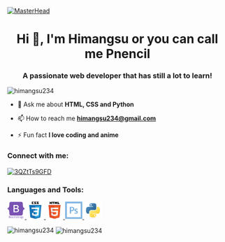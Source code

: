[![MasterHead](https://cdn.discordapp.com/attachments/912333667865624717/965584343965786152/ezgif-1-5df72e8612.gif)](https://github.com/himangsu234)

<h1 align="center">Hi 👋, I'm Himangsu or you can call me Pnencil</h1>
<h3 align="center">A passionate web developer that has still a lot to learn!</h3>

<p align="left"> <img src="https://komarev.com/ghpvc/?username=himangsu234&label=Profile%20views&color=0e75b6&style=flat" alt="himangsu234" /> </p>

- 💬 Ask me about **HTML, CSS and Python**

- 📫 How to reach me **himangsu234@gmail.com**

- ⚡ Fun fact **I love coding and anime**

<h3 align="left">Connect with me:</h3>
<p align="left">
<a href="https://discord.gg/3QZtTs9GFD" target="blank"><img align="center" src="https://raw.githubusercontent.com/rahuldkjain/github-profile-readme-generator/master/src/images/icons/Social/discord.svg" alt="3QZtTs9GFD" height="30" width="40" /></a>
</p>

<h3 align="left">Languages and Tools:</h3>
<p align="left"> <a href="https://getbootstrap.com" target="_blank" rel="noreferrer"> <img src="https://raw.githubusercontent.com/devicons/devicon/master/icons/bootstrap/bootstrap-plain-wordmark.svg" alt="bootstrap" width="40" height="40"/> </a> <a href="https://www.w3schools.com/css/" target="_blank" rel="noreferrer"> <img src="https://raw.githubusercontent.com/devicons/devicon/master/icons/css3/css3-original-wordmark.svg" alt="css3" width="40" height="40"/> </a> <a href="https://www.w3.org/html/" target="_blank" rel="noreferrer"> <img src="https://raw.githubusercontent.com/devicons/devicon/master/icons/html5/html5-original-wordmark.svg" alt="html5" width="40" height="40"/> </a> <a href="https://www.photoshop.com/en" target="_blank" rel="noreferrer"> <img src="https://raw.githubusercontent.com/devicons/devicon/master/icons/photoshop/photoshop-line.svg" alt="photoshop" width="40" height="40"/> </a> <a href="https://www.python.org" target="_blank" rel="noreferrer"> <img src="https://raw.githubusercontent.com/devicons/devicon/master/icons/python/python-original.svg" alt="python" width="40" height="40"/> </a> </p>

<p><img align="left" src="https://github-readme-stats.vercel.app/api/top-langs?username=himangsu234&show_icons=true&locale=en&layout=compact" alt="himangsu234" /></p>

<p>&nbsp;<img align="center" src="https://github-readme-stats.vercel.app/api?username=himangsu234&show_icons=true&locale=en" alt="himangsu234" /></p>
